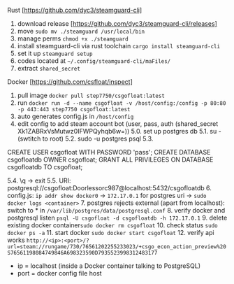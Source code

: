 Rust [https://github.com/dyc3/steamguard-cli]
1. download release [https://github.com/dyc3/steamguard-cli/releases]
2. move `sudo mv ./steamguard /usr/local/bin`
3. manage perms `chmod +x ./steamguard`
4. install steamguard-cli via rust toolchain `cargo install steamguard-cli`
5. set it up `steamguard setup`
6. codes located at `~/.config/steamguard-cli/maFiles/`
7. extract `shared_secret`

Docker [https://github.com/csfloat/inspect]
1. pull image `docker pull step7750/csgofloat:latest`
2. run `docker run -d --name csgofloat -v /host/config:/config -p 80:80 -p 443:443 step7750 csgofloat:latest`
3. auto generates config.js in `/host/config`
4. edit config to add steam account bot (user, pass, auth (shared_secret Xk1ZABRxVsMutwz0IFWPQyhqb6w=))
5.0. set up postgres db
5.1. su - (swtitch to root)
5.2. sudo -u postgres psql
5.3. 

CREATE USER csgofloat WITH PASSWORD 'pass';
CREATE DATABASE csgofloatdb OWNER csgofloat;
GRANT ALL PRIVILEGES ON DATABASE csgofloatdb TO csgofloat;

5.4. \q -> exit
5.5. URI: postgresql://csgofloat:Doorlessorc987@localhost:5432/csgofloatdb
6. config.js: `ip addr show docker0` -> `172.17.0.1` for postgres uri -> `sudo docker logs <container>`
7. postgres rejects external (apart from localhost): switch to * in `/var/lib/postgres/data/postgresql.conf`
8. verify docker and postgresql listen `psql -U csgofloat -d csgofloatdb -h 172.17.0.1`
9. delete existing docker container`sudo docker rm csgofloat`
10. check status `sudo docker ps -a`
11. start docker `sudo docker start csgofloat`
12. verify api works `http://<ip>:<port>/?url=steam://rungame/730/76561202255233023/+csgo_econ_action_preview%20S76561198084749846A698323590D7935523998312483177`
* ip = localhost (inside a Docker container talking to PostgreSQL)
* port = docker config file host